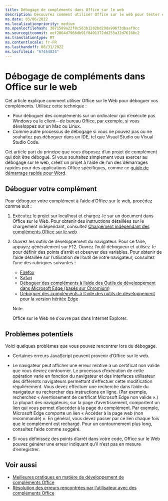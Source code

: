 ```yaml
---
title: Débogage de compléments dans Office sur le web
description: Découvrez comment utiliser Office sur le web pour tester et déboguer vos compléments.
ms.date: 03/06/2022
ms.localizationpriority: medium
ms.openlocfilehash: 3071509a22f0c563b1202bd29da996f3dbaaf9cc
ms.sourcegitcommit: eef2064d7966db91f8401372dd255a32d76168c2
ms.translationtype: MT
ms.contentlocale: fr-FR
ms.lasthandoff: 08/31/2022
ms.locfileid: "67464824"
---
```

# <a name="debug-add-ins-in-office-on-the-web"></a>Débogage de compléments dans Office sur le web

Cet article explique comment utiliser Office sur le Web pour déboguer vos compléments. Utilisez cette technique :

- Pour déboguer des compléments sur un ordinateur qui n’exécute pas Windows ou le client&mdash;de bureau Office, par exemple, si vous développez sur un Mac ou Linux.
- Comme autre processus de débogage si vous ne pouvez pas ou ne souhaitez pas déboguer dans un IDE, tel que Visual Studio ou Visual Studio Code.

Cet article part du principe que vous disposez d’un projet de complément qui doit être débogué. Si vous souhaitez simplement vous exercer au débogage sur le web, créez un projet à l’aide de l’un des démarrages rapides pour des applications Office spécifiques, comme ce [guide de démarrage rapide pour Word](../quickstarts/word-quickstart.md).

## <a name="debug-your-add-in"></a>Déboguer votre complément

Pour déboguer votre complément à l’aide d’Office sur le web, procédez comme suit :

1. Exécutez le projet sur localhost et chargez-le sur un document dans Office sur le Web. Pour obtenir des instructions détaillées sur le chargement indépendant, consultez [Chargement indépendant des compléments Office sur le web](sideload-office-add-ins-for-testing.md#sideload-an-office-add-in-in-office-on-the-web-manually).

2. Ouvrez les outils de développement du navigateur. Pour ce faire, appuyez généralement sur F12. Ouvrez l’outil débogueur et utilisez-le pour définir des points d’arrêt et observer des variables. Pour obtenir de l’aide détaillée sur l’utilisation de l’outil de votre navigateur, consultez l’une des rubriques suivantes :

   - [Firefox](https://firefox-source-docs.mozilla.org/devtools-user/index.html)
   - [Safari](https://support.apple.com/guide/safari/use-the-developer-tools-in-the-develop-menu-sfri20948/mac)
   - [Déboguer des compléments à l’aide des Outils de développement dans Microsoft Edge (basés sur Chromium)](debug-add-ins-using-devtools-edge-chromium.md)
   - [Déboguer des compléments à l’aide des outils de développement pour la version héritée Edge](debug-add-ins-using-devtools-edge-legacy.md)

   > [!NOTE]
   > Office sur le Web ne s’ouvre pas dans Internet Explorer.

## <a name="potential-issues"></a>Problèmes potentiels

Voici quelques problèmes que vous pouvez rencontrer lors du débogage.

- Certaines erreurs JavaScript peuvent provenir d’Office sur le web.

- Le navigateur peut afficher une erreur relative à un certificat non valide que vous devrez contourner. Le processus d’exécution de cette opération varie en fonction du navigateur et des interfaces utilisateur des différents navigateurs permettant d’effectuer cette modification régulièrement. Vous devez effectuer une recherche dans l’aide du navigateur ou rechercher des instructions en ligne. (Par exemple, recherchez « Avertissement de certificat Microsoft Edge non valide ».) La plupart des navigateurs, sur la page d’avertissement, comportent un lien qui vous permet d’accéder à la page du complément. Par exemple, Microsoft Edge comporte un lien « Accéder à la page web (non recommandé) ». En général, vous devez passer par ce lien chaque fois que le complément est rechargé. Pour un contournement plus long, consultez l’aide comme suggéré.

- Si vous définissez des points d’arrêt dans votre code, Office sur le Web pouvez générer une erreur indiquant qu’il n’est pas en mesure d’enregistrer.

## <a name="see-also"></a>Voir aussi

- [Meilleures pratiques en matière de développement de compléments Office](../concepts/add-in-development-best-practices.md)
- [Résolution des erreurs rencontrées par l’utilisateur avec des compléments Office](testing-and-troubleshooting.md)
